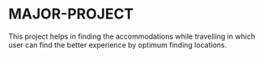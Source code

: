 # MAJOR-PROJECT
This project helps in finding the accommodations while travelling in which user can find the better experience by optimum finding locations.
